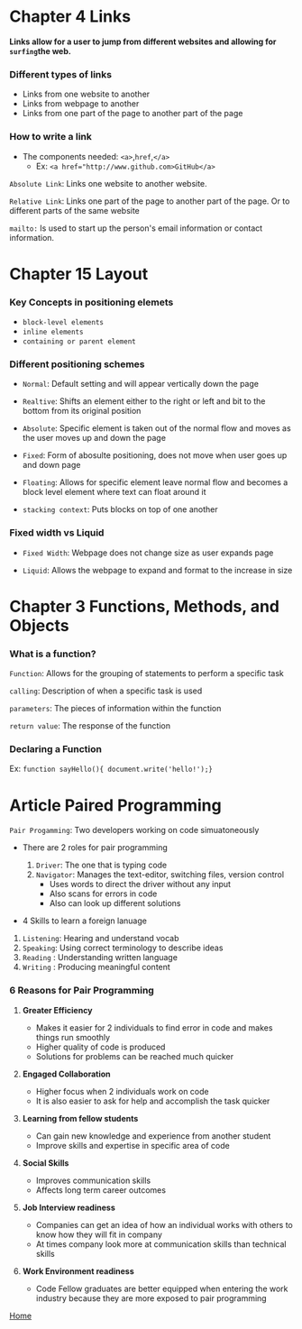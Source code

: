# Chapter 4 Links 

**Links allow for a user to jump from different websites and allowing for `surfing`the web.**

### Different types of links 

- Links from one website to another 
- Links from webpage to another 
- Links from one part of the page to another part of the page 

### How to write a link 

- The components needed: `<a>`,`href`,`</a>`
  - Ex: `<a href="http://www.github.com>GitHub</a>`

`Absolute Link`: Links one website to another website. 

`Relative Link`: Links one part of the page to another part of the page. Or to different parts of the same website 

`mailto:` Is used to start up the person's email information or contact information. 

# Chapter 15 Layout

### Key Concepts in positioning elemets

- `block-level elements`
- `inline elements`
- `containing or parent element`

### Different positioning schemes

- `Normal`: Default setting and will appear vertically down the page 

- `Realtive`: Shifts an element either to the right or left and bit to the bottom from its original position

- `Absolute`: Specific element is taken out of the normal flow and moves as the user moves up and down the page 

- `Fixed`: Form of abosulte positioning, does not move when user goes up and down page 

- `Floating`: Allows for specific element leave normal flow and becomes a block level element where text can float around it 

- `stacking context`: Puts blocks on top of one another 

### Fixed width vs Liquid 

- `Fixed Width`: Webpage does not change size as user expands page 

- `Liquid`: Allows the webpage to expand and format to the increase in size 


# Chapter 3 Functions, Methods, and Objects 

### What is a function? 

`Function`: Allows for the grouping of statements to perform a specific task 

`calling`: Description of when a specific task is used 

`parameters`: The pieces of information within the function 

`return value`: The response of the function 


### Declaring a Function 

Ex: `function sayHello(){ document.write('hello!');}`

# Article Paired Programming

`Pair Progamming`: Two developers working on code simuatoneously 

- There are 2 roles for pair programming 
  1. `Driver`: The one that is typing code
  2. `Navigator`: Manages the text-editor, switching files, version control
        - Uses words to direct the driver without any input 
        - Also scans for errors in code 
        - Also can look up different solutions 

- 4 Skills to learn a foreign lanuage 

1. `Listening`: Hearing and understand vocab 
2. `Speaking`: Using correct terminology to describe ideas
3. `Reading` : Understanding written language
4. `Writing` : Producing meaningful content 

### 6 Reasons for Pair Programming 

1. **Greater Efficiency**
      - Makes it easier for 2 individuals to find error in code and makes things run smoothly 
      - Higher quality of code is produced 
      - Solutions for problems can be reached much quicker 

2. **Engaged Collaboration** 
      - Higher focus when 2 individuals work on code 
      - It is also easier to ask for help and accomplish the task quicker 

3. **Learning from fellow students** 
      - Can gain new knowledge and experience from another student 
      - Improve skills and expertise in specific area of code 

4. **Social Skills** 
      - Improves communication skills 
      - Affects long term career outcomes 

5. **Job Interview readiness** 
      - Companies can get an idea of how an individual works with others to know how they will fit in company 
      - At times company look more at communication skills than technical skills 

6. **Work Environment readiness**
      - Code Fellow graduates are better equipped when entering the work industry because they are more exposed to pair programming 


[Home](README.md)